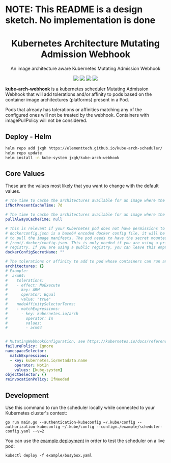 # NOTE: This README is a design sketch. No implementation is done

<h1 align="center">Kubernetes Architecture Mutating Admission Webhook</h1>
<p align="center">An image architecture aware Kubernetes Mutating Admission Webhook</p>

<p align="center">
<a  target="_blank"><img src="https://img.shields.io/github/v/release/msvticket/kube-arch-webhook" /></a>
<a  target="_blank"><img src="https://img.shields.io/github/downloads/msvticket/kube-arch-webhook/total"/></a>
<a  target="_blank"><img src="https://img.shields.io/github/issues/msvticket/kube-arch-webhook"/></a>
<a  target="_blank"><img src="https://img.shields.io/github/go-mod/go-version/msvticket/kube-arch-webhook"/></a>
</p>

**kube-arch-webhook** is a kubernetes scheduler Mutating Admission Webhook that will add tolerations and/or affinity to pods based on the container image architectures (platforms) present in a Pod.

Pods that already has tolerations or affinities matching any of the configured ones will not be treated by the webhook. Containers with imagePullPolicy will not be considered.

## Deploy - Helm

```bash
helm repo add jxgh https://elementtech.github.io/kube-arch-scheduler/
helm repo update
helm install -n kube-system jxgh/kube-arch-webhook
```

## Core Values

These are the values most likely that you want to change with the default values.

```yaml
# The time to cache the architectures available for an image where the imagePullPolicy in the pod is IfNotPresent. The duration is parsed by github.com/mashiike/longduration.
ifNotPresentCacheTime: 7d

# The time to cache the architectures available for an image where the imagePullPolicy in the pod is PullAlways. null means don't cache.
pullAlwaysCacheTime: null

# This is relevant if your Kubernetes pod does not have permissions to your private registries.
# dockerconfig.json is a base64 encoded docker config file, it will be used
# to pull the image manifests. The pod needs to have the secret mounted at
# /root/.docker/config.json. This is only needed if you are using a private
# registry. If you are using a public registry, you can leave this empty.
dockerConfigSecretName: ""

# The tolerations or affinity to add to pod whose containers can run an architecture. nodeAffinitySelectorTerms is added to affinity.nodeAffinity.requiredDuringSchedulingIgnoredDuringExecution.nodeSelectorTerms
architectures: {}
# Example:
#  arm64:
#    tolerations:
#    - effect: NoExecute
#      key: ARM
#      operator: Equal
#      value: "true"
#    nodeAffinitySelectorTerms:
#    - matchExpressions:
#      - key: kubernetes.io/arch
#        operator: In
#        values:
#        - arm64


# MutatingWebhookConfiguration, see https://kubernetes.io/docs/reference/access-authn-authz/extensible-admission-controllers/#matching-requests-objectselector
failurePolicy: Ignore
namespaceSelector:
  matchExpressions:
  - key: kubernetes.io/metadata.name
    operator: NotIn
    values: [kube-system]
objectSelector: {}
reinvocationPolicy: IfNeeded
```

## Development

Use this command to run the scheduler locally while connected to your Kubernetes cluster's context:

```shell
go run main.go --authentication-kubeconfig ~/.kube/config --authorization-kubeconfig ~/.kube/config --config=./example/scheduler-config.yaml --v=2
```

You can use the [example deployment](example/busybox.yaml) in order to test the scheduler on a live pod:

```
kubectl deploy -f example/busybox.yaml
```
